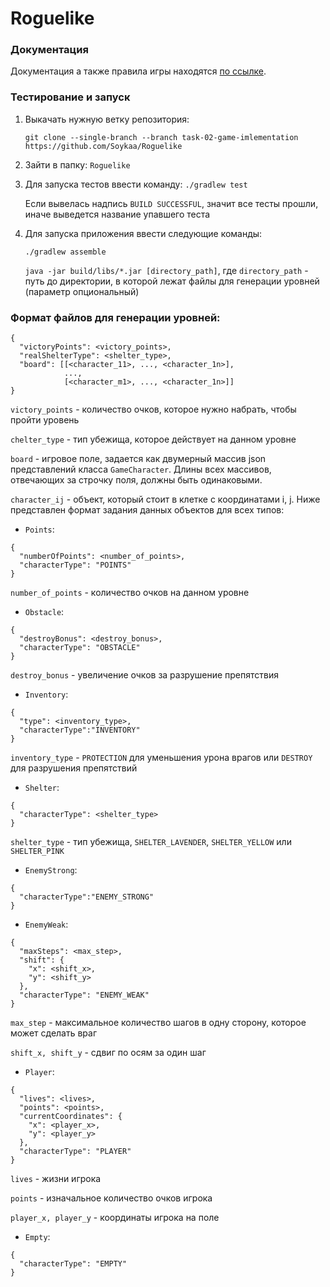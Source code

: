 # Roguelike

### Документация

Документация а также правила игры
находятся [по ссылке](https://github.com/Soykaa/Roguelike/blob/task-02-game-imlementation/architecture/ARCHITECTURE.md).

### Тестирование и запуск

1. Выкачать нужную ветку репозитория:

   `git clone --single-branch --branch task-02-game-imlementation https://github.com/Soykaa/Roguelike`


2. Зайти в папку: `Roguelike`


3. Для запуска тестов ввести команду:
   `./gradlew test`

   Если вывелась надпись `BUILD SUCCESSFUL`, значит все тесты прошли, иначе выведется название упавшего теста


4. Для запуска приложения ввести следующие команды:

   `./gradlew assemble`

   `java -jar build/libs/*.jar [directory_path]`, где `directory_path` - путь до директории, в которой лежат файлы для генерации уровней (параметр опциональный)

### Формат файлов для генерации уровней:

````
{
  "victoryPoints": <victory_points>, 
  "realShelterType": <shelter_type>,
  "board": [[<character_11>, ..., <character_1n>], 
            ..., 
            [<character_m1>, ..., <character_1n>]]
}

````

`victory_points` - количество очков, которое нужно набрать, чтобы пройти уровень

`chelter_type` - тип убежища, которое действует на данном уровне

`board` - игровое поле, задается как двумерный массив json представлений класса `GameCharacter`. 
Длины всех массивов, отвечающих за строчку поля, должны быть одинаковыми.

`character_ij` - объект, который стоит в клетке с координатами i, j. Ниже представлен формат задания данных объектов для всех типов:

- `Points`:

````
{
  "numberOfPoints": <number_of_points>,
  "characterType": "POINTS"
}
````
`number_of_points` - количество очков на данном уровне

- `Obstacle`:

````
{
  "destroyBonus": <destroy_bonus>,
  "characterType": "OBSTACLE"
}
````
`destroy_bonus` - увеличение очков за разрушение препятствия

- `Inventory`:

````
{
  "type": <inventory_type>,
  "characterType":"INVENTORY"
}
````
`inventory_type` - `PROTECTION` для уменьшения урона врагов или `DESTROY` для разрушения препятствий
 
- `Shelter`:

````
{
  "characterType": <shelter_type>
}
````
`shelter_type` - тип убежища, `SHELTER_LAVENDER`, `SHELTER_YELLOW` или `SHELTER_PINK`

- `EnemyStrong`:

````
{
  "characterType":"ENEMY_STRONG"
}
````
- `EnemyWeak`:

````
{
  "maxSteps": <max_step>,
  "shift": {
    "x": <shift_x>,
    "y": <shift_y>
  },
  "characterType": "ENEMY_WEAK"
}
````
`max_step` - максимальное количество шагов в одну сторону, которое может сделать враг

`shift_x, shift_y` - сдвиг по осям за один шаг
- `Player`:

````
{
  "lives": <lives>,
  "points": <points>,
  "currentCoordinates": {
    "x": <player_x>,
    "y": <player_y>
  },
  "characterType": "PLAYER"
}
````
`lives` - жизни игрока

`points` - изначальное количество очков игрока

`player_x, player_y` - координаты игрока на поле
- `Empty`:

````
{
  "characterType": "EMPTY"
}
````
